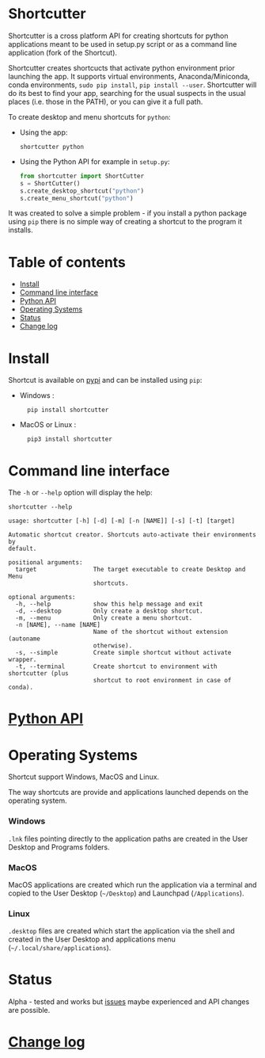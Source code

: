 Shortcutter
===========

Shortcutter is a cross platform API for creating shortcuts for python applications meant to be used in setup.py script or as a command line application (fork of the Shortcut).

Shortcutter creates shortcucts that activate python environment prior launching the app. It supports virtual environments, Anaconda/Miniconda, conda environments, `sudo pip install`, `pip install --user`. Shortcutter will do its best to find your app, searching for the usual suspects in the usual places (i.e. those in the PATH), or you can give it a full path.

To create desktop and menu shortcuts for `python`:

-   Using the app:

        shortcutter python

-   Using the Python API for example in `setup.py`:
    ```py
    from shortcutter import ShortCutter
    s = ShortCutter()
    s.create_desktop_shortcut("python")
    s.create_menu_shortcut("python")
    ```

It was created to solve a simple problem - if you install a python package using `pip` there is no simple way of creating a shortcut to the program it installs.


Table of contents
=================

* [Install](#install)
* [Command line interface](#command-line-interface)
* [Python API](api/api.rst)
* [Operating Systems](#operating-systems)
* [Status](#status)
* [Change log](CHANGE_LOG.md)


Install
=======

Shortcut is available on [pypi](https://pypi.python.org/pypi/shortcutter) and can be installed using `pip`:

- Windows :

        pip install shortcutter

- MacOS or Linux :

        pip3 install shortcutter


Command line interface
======================

The `-h` or `--help` option will display the help:
```
shortcutter --help
```

```
usage: shortcutter [-h] [-d] [-m] [-n [NAME]] [-s] [-t] [target]

Automatic shortcut creator. Shortcuts auto-activate their environments by 
default.

positional arguments:
  target                The target executable to create Desktop and Menu
                        shortcuts.

optional arguments:
  -h, --help            show this help message and exit
  -d, --desktop         Only create a desktop shortcut.
  -m, --menu            Only create a menu shortcut.
  -n [NAME], --name [NAME]
                        Name of the shortcut without extension (autoname
                        otherwise).
  -s, --simple          Create simple shortcut without activate wrapper.
  -t, --terminal        Create shortcut to environment with shortcutter (plus
                        shortcut to root environment in case of conda).
```


[Python API](api/api.rst)
=========================


Operating Systems
=================

Shortcut support Windows, MacOS and Linux.

The way shortcuts are provide and applications launched depends on the operating system.

### Windows 

`.lnk` files pointing directly to the application paths are created in the User Desktop and Programs folders.

### MacOS

MacOS applications are created which run the application via a terminal and copied to the User Desktop (`~/Desktop`) and Launchpad (`/Applications`).

### Linux

`.desktop` files are created which start the application via the shell and created in the User Desktop and applications menu (`~/.local/share/applications`).


Status
======

Alpha - tested and works but
[issues](https://github.com/kiwi0fruit/shortcutter/issues) maybe
experienced and API changes are possible.


[Change log](CHANGE_LOG.md)
===========================
